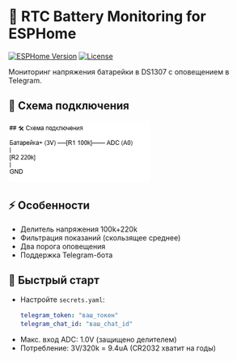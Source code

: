 # 🔋 RTC Battery Monitoring for ESPHome

[![ESPHome Version](https://img.shields.io/badge/ESPHome-2025.6.0+-blue)](https://esphome.io/)
[![License](https://img.shields.io/badge/License-MIT-green)](LICENSE)

Мониторинг напряжения батарейки в DS1307 с оповещением в Telegram.

## 📸 Схема подключения
![Circuit](extras/circuit2.png)

## ⚡ Особенности
- Делитель напряжения 100k+220k
- Фильтрация показаний (скользящее среднее)
- Два порога оповещения
- Поддержка Telegram-бота

## 🚀 Быстрый старт
- Настройте `secrets.yaml`:
   ```yaml
   telegram_token: "ваш_токен"
   telegram_chat_id: "ваш_chat_id"

- Макс. вход ADC: 1.0V (защищено делителем)
- Потребление: 3V/320k = 9.4uA (CR2032 хватит на годы)
